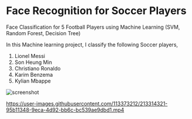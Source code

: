 # Face Recognition for Soccer Players
Face Classification for 5 Football Players using Machine Learning (SVM, Random Forest, Decision Tree)

In this Machine learning project, I classify the following Soccer players,
1) Lionel Messi
2) Son Heung Min
3) Christiano Ronaldo 
4) Karim Benzema
5) Kylian Mbappe

![screenshot](https://user-images.githubusercontent.com/113373212/213314298-ea5e702d-e720-402c-92bb-5354817f21d2.png)




https://user-images.githubusercontent.com/113373212/213314321-95b11348-9eca-4d92-bb6c-bc539ae9dbd1.mp4

